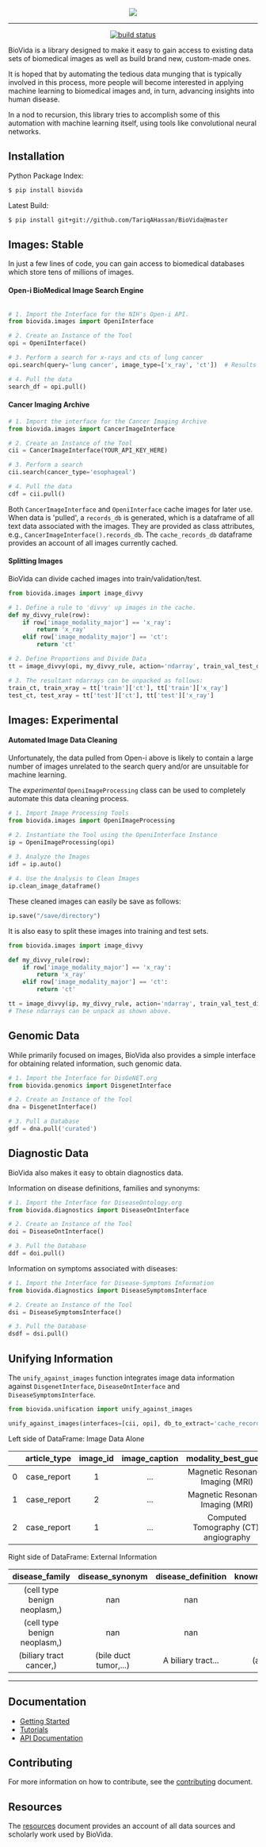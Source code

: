 <div align="center">
  <img src="https://github.com/TariqAHassan/BioVida/blob/master/docs/logo/biovida_logo_regular_scaled.png"><br>
</div>

----
<p align="center">
  <a href="https://travis-ci.org/TariqAHassan/BioVida">
    <img src="https://api.travis-ci.org/TariqAHassan/BioVida.svg?branch=master"
         alt="build status">
  </a>
</p>

BioVida is a library designed to make it easy to gain access to 
existing data sets of biomedical images as well as build brand new, custom-made ones.

It is hoped that by automating the tedious data munging that is typically involved
in this process, more people will become interested in applying machine learning
to biomedical images and, in turn, advancing insights into human disease.

In a nod to recursion, this library tries to accomplish some of this automation
with machine learning itself, using tools like convolutional neural networks.

## Installation

Python Package Index:
```bash
$ pip install biovida
```

Latest Build:
```bash
$ pip install git+git://github.com/TariqAHassan/BioVida@master
```

## Images: Stable

In just a few lines of code, you can gain access to biomedical databases
which store tens of millions of images.

#### Open-i BioMedical Image Search Engine
```python

# 1. Import the Interface for the NIH's Open-i API.
from biovida.images import OpeniInterface

# 2. Create an Instance of the Tool
opi = OpeniInterface()

# 3. Perform a search for x-rays and cts of lung cancer
opi.search(query='lung cancer', image_type=['x_ray', 'ct'])  # Results Found: 9,220.

# 4. Pull the data
search_df = opi.pull()
```

#### Cancer Imaging Archive
```python
# 1. Import the interface for the Cancer Imaging Archive
from biovida.images import CancerImageInterface

# 2. Create an Instance of the Tool
cii = CancerImageInterface(YOUR_API_KEY_HERE)

# 3. Perform a search
cii.search(cancer_type='esophageal')

# 4. Pull the data
cdf = cii.pull()
```

Both ``CancerImageInterface`` and ``OpeniInterface`` cache images for later use.
When data is 'pulled', a ``records_db`` is generated, which is a dataframe
of all text data associated with the images. They are provided as class attributes, e.g.,
 ``CancerImageInterface().records_db``. The ``cache_records_db`` dataframe
provides an account of all images currently cached.


#### Splitting Images

BioVida can divide cached images into train/validation/test.

```python
from biovida.images import image_divvy

# 1. Define a rule to 'divvy' up images in the cache.
def my_divvy_rule(row):
    if row['image_modality_major'] == 'x_ray':
        return 'x_ray'
    elif row['image_modality_major'] == 'ct':
        return 'ct'

# 2. Define Proportions and Divide Data
tt = image_divvy(opi, my_divvy_rule, action='ndarray', train_val_test_dict={'train': 0.8, 'test': 0.2})

# 3. The resultant ndarrays can be unpacked as follows:
train_ct, train_xray = tt['train']['ct'], tt['train']['x_ray']
test_ct, test_xray = tt['test']['ct'], tt['test']['x_ray']
```

## Images: Experimental

#### Automated Image Data Cleaning

Unfortunately, the data pulled from Open-i above
is likely to contain a large number of images 
unrelated to the search query and/or are unsuitable for machine learning.

The *experimental* ``OpeniImageProcessing`` class can be used to completely
automate this data cleaning process.

```python
# 1. Import Image Processing Tools
from biovida.images import OpeniImageProcessing

# 2. Instantiate the Tool using the OpeniInterface Instance
ip = OpeniImageProcessing(opi)
 
# 3. Analyze the Images
idf = ip.auto()

# 4. Use the Analysis to Clean Images
ip.clean_image_dataframe()
```

These cleaned images can easily be save as follows:

```python
ip.save("/save/directory")
```

It is also easy to split these images into training and test sets.

```python
from biovida.images import image_divvy

def my_divvy_rule(row):
    if row['image_modality_major'] == 'x_ray':
        return 'x_ray'
    elif row['image_modality_major'] == 'ct':
        return 'ct'

tt = image_divvy(ip, my_divvy_rule, action='ndarray', train_val_test_dict={'train': 0.8, 'test': 0.2})
# These ndarrays can be unpack as shown above.
```

## Genomic Data

While primarily focused on images, BioVida also provides a simple interface for
obtaining related information, such genomic data.

```python
# 1. Import the Interface for DisGeNET.org
from biovida.genomics import DisgenetInterface

# 2. Create an Instance of the Tool
dna = DisgenetInterface()

# 3. Pull a Database
gdf = dna.pull('curated')
```

## Diagnostic Data

BioVida also makes it easy to obtain diagnostics data.

Information on disease definitions, families and synonyms: 

```python
# 1. Import the Interface for DiseaseOntology.org
from biovida.diagnostics import DiseaseOntInterface

# 2. Create an Instance of the Tool
doi = DiseaseOntInterface()

# 3. Pull the Database
ddf = doi.pull()
```

Information on symptoms associated with diseases:

```python
# 1. Import the Interface for Disease-Symptoms Information
from biovida.diagnostics import DiseaseSymptomsInterface

# 2. Create an Instance of the Tool
dsi = DiseaseSymptomsInterface()

# 3. Pull the Database
dsdf = dsi.pull()
```

## Unifying Information

The ``unify_against_images`` function integrates image data information against ``DisgenetInterface``,
``DiseaseOntInterface`` and ``DiseaseSymptomsInterface``.

```python
from biovida.unification import unify_against_images

unify_against_images(interfaces=[cii, opi], db_to_extract='cache_records_db')
```

Left side of DataFrame: Image Data Alone

|   | article_type | image_id | image_caption |          modality_best_guess          | age |   sex  |      disease     | ... |
|:-:|:------------:|:--------:|:-------------:|:-------------------------------------:|:---:|:------:|:----------------:|:---:|
| 0 |  case_report |     1    |      ...      |    Magnetic Resonance Imaging (MRI)   |  73 |  male  |      fibroma     | ... |
| 1 |  case_report |     2    |      ...      |    Magnetic Resonance Imaging (MRI)   |  73 |  male  |      fibroma     | ... |
| 2 |  case_report |     1    |      ...      | Computed Tomography (CT): angiography |  45 | female | bile duct cancer | ... |


Right side of DataFrame: External Information


|        disease_family        |    disease_synonym    | disease_definition | known_associated_symptoms | mentioned_symptoms | known_associated_genes  |
|:----------------------------:|:---------------------:|:------------------:|:-------------------------:|:------------------:|:-----------------------:|
| (cell type benign neoplasm,) |          nan          |        nan         |  (abdominal pain,...)     |       (pain,)      |  ((ANTXR2, 0.12), ...)  |
| (cell type benign neoplasm,) |          nan          |        nan         |  (abdominal pain,...)     |       (pain,)      |  ((ANTXR2, 0.12), ...)  |
|    (biliary tract cancer,)   | (bile duct tumor,...) | A biliary tract... | (abdominal obesity,..)    |      (colic,)      |            nan          |

---

## Documentation

 * [Getting Started]
 * [Tutorials] 
 * [API Documentation]

## Contributing

For more information on how to contribute, see the [contributing] document.

## Resources

The [resources] document provides an account of all data sources and
scholarly work used by BioVida.
   
   
[click here]: https://tariqahassan.github.io/BioVida/index.html
[Getting Started]: https://tariqahassan.github.io/BioVida/GettingStarted.html
[Tutorials]: http://nbviewer.jupyter.org/github/tariqahassan/BioVida/tree/master/tutorials/
[API Documentation]: https://tariqahassan.github.io/BioVida/API.html
[Contributing]: https://github.com/TariqAHassan/BioVida/blob/master/CONTRIBUTING.md
[resources]: https://github.com/TariqAHassan/BioVida/blob/master/RESOURCES.md
